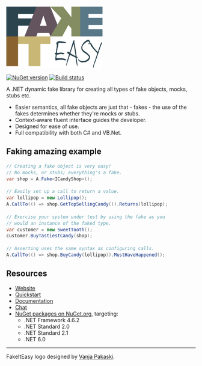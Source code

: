 ![Are you mocking me?](https://raw.githubusercontent.com/FakeItEasy/fakeiteasy.github.io/master/img/fakeiteasy_logo_256.png)

[![NuGet version](https://img.shields.io/nuget/v/FakeItEasy.svg?style=flat)](https://www.nuget.org/packages/FakeItEasy)
[![Build status](https://github.com/FakeItEasy/FakeItEasy/actions/workflows/ci.yml/badge.svg?branch=master)](https://github.com/FakeItEasy/FakeItEasy/actions/workflows/ci.yml?query=branch%3Amaster)

A .NET dynamic fake library for creating all types of fake objects, mocks, stubs etc.

* Easier semantics, all fake objects are just that - fakes - the use of the fakes determines whether they're mocks or stubs.
* Context-aware fluent interface guides the developer.
* Designed for ease of use.
* Full compatibility with both C# and VB.Net.

## Faking amazing example

```c#
// Creating a fake object is very easy!
// No mocks, or stubs; everything's a fake.
var shop = A.Fake<ICandyShop>();

// Easily set up a call to return a value.
var lollipop = new Lollipop();
A.CallTo(() => shop.GetTopSellingCandy()).Returns(lollipop);

// Exercise your system under test by using the fake as you
// would an instance of the faked type.
var customer = new SweetTooth();
customer.BuyTastiestCandy(shop);

// Asserting uses the same syntax as configuring calls.
A.CallTo(() => shop.BuyCandy(lollipop)).MustHaveHappened();
```

## Resources

* [Website](https://fakeiteasy.github.io/)
* [Quickstart](https://fakeiteasy.github.io/docs/stable/quickstart/)
* [Documentation](https://fakeiteasy.github.io/docs/stable/)
* [Chat](https://gitter.im/FakeItEasy/FakeItEasy)
* [NuGet packages on NuGet.org](https://www.nuget.org/profiles/FakeItEasy "FakeItEasy's packages on NuGet.org"), targeting:
  * .NET Framework 4.6.2
  * .NET Standard 2.0
  * .NET Standard 2.1
  * .NET 6.0

---

FakeItEasy logo designed by [Vanja Pakaski](https://github.com/vanpak).
